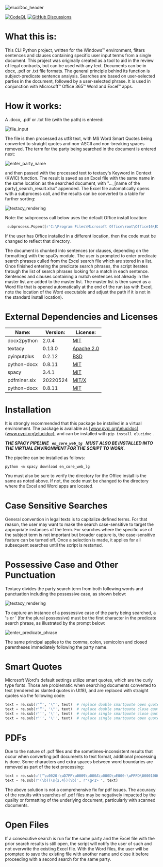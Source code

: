 ![eluciDoc_header](https://github.com/jblake1965/eluciDoc/assets/100727736/e7f94b7f-fb1b-4f55-8665-4dc11c6b93af)

[![CodeQL](https://github.com/jblake1965/eluciDoc/actions/workflows/github-code-scanning/codeql/badge.svg)](https://github.com/jblake1965/eluciDoc/actions/workflows/github-code-scanning/codeql) [![GitHub Discussions](https://img.shields.io/github/discussions/jblake1965/eluciDoc?labelColor=blue&color=orange)](https://github.com/jblake1965/eluciDoc/discussions/3) 

# What this is:
This CLI Python project, written for the Windows™ environment, filters sentences and clauses containing specific user input
terms from a single document. This project was originally created as a tool to aid in the review of legal contracts, 
but can be used with any text. Documents can be in docx, .pdf or .txt file formats.
The general principle behind its function is subject-predicate sentence analysis. Searches are based on user-selected parties
in the document, followed by a user-selected phrase.  It is used in conjunction with Microsoft™ Office 365™
Word and Excel™ apps.
# How it works:
A .docx, .pdf or .txt file (with the path) is entered:

![file_input](https://github.com/jblake1965/eluciDoc/assets/100727736/c08d59a4-a019-4a42-b895-427a1815b474)

The file is then processed as utf8 text, with MS Word Smart Quotes being converted to straight quotes and non-ASCII and
non-breaking spaces removed. The term for the party being searched in the document is entered next:

![enter_party_name](https://github.com/jblake1965/eluciDoc/assets/100727736/bd1e9603-137c-4475-aa1d-d09ed157738a)

and then passed with the processed text to textacy's Keyword in Context (KWIC) function.  The result is saved as an Excel
file with the same name in the same location as the searched document, with "..._[name of the party]_search_result.xlsx" 
appended. The Excel file automatically opens with a subprocess call, and the results can be converted to a table for
further sorting:

![textacy_rendering](https://github.com/jblake1965/eluciDoc/assets/100727736/a9bfd1a8-8477-4401-8e96-bd83801d5488)

Note: the subprocess call below uses the default Office install location:

```python
 subprocess.Popen([r'C:\Program Files\Microsoft Office\root\Office16\EXCEL.EXE', result_file])
```

If the user has Office installed in a different location, then the code must be changed to reflect that directory.

The document is chunked into sentences (or clauses, depending on the formatting) with the spaCy module.
The user is prompted to enter predicate search phrases culled from the Excel search file which are stored in a list.  
Once finished entering the predicate search phrases, the script iterates through the list of search phrases looking for
a match in each sentence. Sentences and clauses containing a match sentences not already in the master list
are added to the master list. The master list is then saved as a Word file that is opened automatically at the end of the
run (as with Excel, note the location of the Word executable and adjust the path if it is not in the standard install location). 
# External Dependencies and Licenses

| Name:        | Version: | License:                                                                |
|--------------|----------|-------------------------------------------------------------------------|
| docx2python  | 2.0.4    | [MIT](https://pypi.org/project/docx2python/)                            |
| textacy      | 0.13.0   | [Apache 2.0](https://pypi.org/project/textacy/)                         |
| pyinputplus  | 0.2.12   | [BSD](https://github.com/asweigart/pyinputplus/blob/master/LICENSE.txt) |
| python-docx  | 0.8.11   | [MIT](https://github.com/atriumlts/python-docx/blob/master/LICENSE)     |
| spacy        | 3.4.1    | [MIT](https://pypi.org/project/spacy/)                                  |
| pdfminer.six | 20220524 | [MIT/X](https://github.com/pdfminer/pdfminer.six/blob/master/LICENSE)   |
| python-docx  | 0.8.11   | [MIT](https://pypi.org/project/python-docx/)                            |
# Installation
It is strongly recommended that this package be installed in a virtual environment.  The package is available as [www.pypi.org\elucidoc](www.pypi.org\elucidoc),
and can be installed with ```pip install elucidoc``` .

***THE SPACY PIPELINE  `  en_core_web_lg  `  MUST ALSO BE INSTALLED INTO THE VIRTUAL
ENVIRONMENT FOR THE SCRIPT TO WORK***.

The pipeline can be installed as follows:
```
python -m spacy download en_core_web_lg
```
You must also be sure to verify the directory for the Office install is the same as noted above.  If not, the code must be 
changed to the directory where the Excel and Word apps are located.

# Case Sensitive Searches
General convention in legal texts is to capitalize defined terms.  For that reason, the user may want to make the search
case-sensitive to target the appropriate instances of the term.  For searches where the specific use of the subject term
is not important but broader capture is, the case-sensitive feature can be turned off.  Once a selection is made, it applies
for all subsequent searches until the script is restarted.
# Possessive Case and Other Punctuation
Textacy divides the party search term from both following words and punctuation including the possessive case, as shown below:

![textacy_rendering](https://github.com/jblake1965/eluciDoc/assets/100727736/1fd67f92-57bd-402a-b99f-95d5847f49f7)

To capture an instance of a possessive case of the party being searched, a 's or ' (for the plural possessive) must be
the first character in the predicate search phrase, as illustrated by the prompt below:

![enter_predicate_phrase](https://github.com/jblake1965/eluciDoc/assets/100727736/edc9f616-97d7-4bdc-8553-f89292e43332)

The same principal applies to the comma, colon, semicolon and closed parentheses immediately following the party name.

# Smart Quotes
Microsoft Word's default settings utilize smart quotes, which are the
curly type fonts. Those are problematic when searching
documents converted to text (rendered as slanted quotes in Utf8), and
are replaced with straight quotes via the following code:

```python
text = re.sub(r'”', '\"', text)  # replace double smartquote open quote
text = re.sub(r'“', '\"', text)  # replace double smartquote close quote
text = re.sub(r'’', '\'', text)  # replace single smartquote close quote
text = re.sub(r'‘', '\'', text)  # replace single smartquote open quote
```

# PDFs
Due to the nature of .pdf files and the sometimes-inconsistent results
that occur when converting pdf documents to text format, additional
processing is done. Some characters and extra spaces between word boundaries are removed as part of the
text processing:
```python
text = re.sub(u'[^\u0020-\uD7FF\u0009\u000A\u000D\uE000-\uFFFD\U00010000-\U0010FFFF]+', '', text)
text = re.sub(r'(\b)(\s{2,4})(\b)', r'\g<1> ', text)
```
The above solution is not a comprehensive fix for pdf issues. The accuracy of the results with searches of .pdf files
may be negatively impacted by the quality or formatting of the underlying document, particularly with
scanned documents.

# Open Files
If a consecutive search is run for the same party and the Excel file with the prior search results is still open,
the script will notify the user of such and not overwrite the existing Excel file.  With the Word files, the user will 
be prompted to save the existing file with
another name and close it before proceeding with a second search for the same party.
